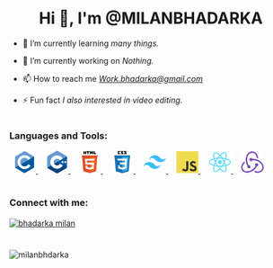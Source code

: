 <h1 align="center">Hi 👋, I'm @MILANBHADARKA</h1>

- 🌱 I’m currently learning *many things.*

- 🔭 I’m currently working on *Nothing.*

- 📫 How to reach me *Work.bhadarka@gmail.com*

- ⚡ Fun fact *I also interested in video editing.*
<h1></h1>
<h3 align="left">Languages and Tools:</h3>
<p align="left"> <a style=" text-decoration: underline; margin: 7px; " href="https://www.cprogramming.com/" target="_blank" rel="noreferrer"> <img src="https://raw.githubusercontent.com/devicons/devicon/master/icons/c/c-original.svg" alt="c" width="40" height="40"/> </a> <a style=" text-decoration: underline; margin: 7px; " href="https://www.w3schools.com/cpp/" target="_blank" rel="noreferrer"> <img src="https://raw.githubusercontent.com/devicons/devicon/master/icons/cplusplus/cplusplus-original.svg" alt="cplusplus" width="40" height="40"/> </a> <a style=" text-decoration: underline; margin: 7px; " href="https://www.w3.org/html/" target="_blank" rel="noreferrer"> <img src="https://raw.githubusercontent.com/devicons/devicon/master/icons/html5/html5-original-wordmark.svg" alt="html5" width="40" height="40"/> </a> <a style=" text-decoration: underline; margin: 7px; " href="https://www.w3schools.com/css/" target="_blank" rel="noreferrer"> <img src="https://raw.githubusercontent.com/devicons/devicon/master/icons/css3/css3-original-wordmark.svg" alt="css3" width="40" height="40"/> </a> <a style=" text-decoration: underline; margin: 7px; " href="https://tailwindcss.com/" target="_blank" rel="noreferrer"> <img src="https://raw.githubusercontent.com/devicons/devicon/master/icons/tailwindcss/tailwindcss-original.svg" alt="css3" width="40" height="40"/> </a> <a style=" text-decoration: underline; margin: 7px; " href="https://developer.mozilla.org/en-US/docs/Web/JavaScript" target="_blank" rel="noreferrer"> <img src="https://raw.githubusercontent.com/devicons/devicon/master/icons/javascript/javascript-original.svg" alt="javascript" width="40" height="40"/> </a> 
</a> <a style=" text-decoration: underline; margin: 7px; " href="https://react.dev/" target="_blank" rel="noreferrer"> <img src="https://raw.githubusercontent.com/devicons/devicon/master/icons/react/react-original.svg" alt="javascript" width="40" height="40"/> </a>
</a> <a style=" text-decoration: underline; margin: 7px; " href="https://redux-toolkit.js.org/introduction/getting-started" target="_blank" rel="noreferrer"> <img src="https://raw.githubusercontent.com/devicons/devicon/master/icons/redux/redux-original.svg" alt="javascript" width="40" height="40"/> </a>
</p>
<h1></h1>

<h3 align="left">Connect with me:</h3>
<p align="left">
<a href="https://www.linkedin.com/in/bhadarka-milan-3489112b1?trk=contact-info" target="blank"><img align="center" src="https://raw.githubusercontent.com/rahuldkjain/github-profile-readme-generator/master/src/images/icons/Social/linked-in-alt.svg" alt="bhadarka milan" height="30" width="40" /></a>
</p>
<h1></h1>

<p><img align="left" src="https://github-readme-stats.vercel.app/api/top-langs?username=milanbhadarka&show_icons=true&locale=en&layout=compact" alt="milanbhdarka" /></p>
<h1></h1>
